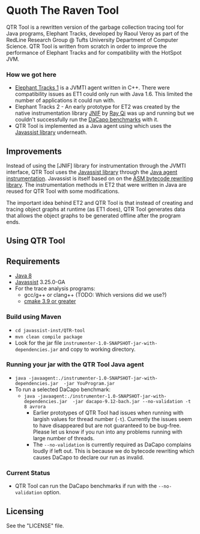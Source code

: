 # Quoth The Raven Tool

QTR Tool is a rewritten version of the garbage collection tracing tool for Java programs,
Elephant Tracks, developed by Raoul Veroy as part of the RedLine Research Group @ Tufts University
Department of Computer Science.  QTR Tool is written from scratch in order to
improve the performance of Elephant Tracks and for compatibility with the
HotSpot JVM.

### How we got here
* [Elephant Tracks 1](http://www.cs.tufts.edu/research/redline/elephantTracks/) is a JVMTI
  agent written in C++. There were compatibility issues as ET1 could only run with Java 1.6.
  This limited the number of applications it could run with.
* Elephant Tracks 2 - An early prototype for ET2 was created by the native instrumentation library
  [JNIF](http://sape.inf.usi.ch/jnif) by [Ray Qi](https://www.xuanruiqi.com/) was up and running
  but we couldn't successfully run the [DaCapo benchmarks](http://dacapobench.sourceforge.net/)
  with it.
* QTR Tool is implemented as a Java agent using which uses the [Javassist library](http://www.javassist.org/) underneath.

## Improvements
Instead of using the [JNIF] library for instrumentation through the JVMTI interface,
QTR Tool uses the [Javassist library](http://www.javassist.org/) through the [Java agent instrumentation](https://docs.oracle.com/javase/8/docs/api/java/lang/instrument/package-summary.html). Javassist is itself based on on the [ASM bytecode rewriting library](https://asm.ow2.io/).
The instrumentation methods in ET2 that were written in Java are reused for QTR Tool with some modifications.

The important idea behind ET2 and QTR Tool is that instead of creating and tracing object graphs at runtime
(as ET1 does), QTR Tool generates data that allows the object graphs to be generated offline after the
program ends.

## Using QTR Tool

## Requirements
* [Java 8](https://openjdk.java.net/install/)
* [Javassist](http://www.javassist.org/) 3.25.0-GA
* For the trace analysis programs:
   * gcc/g++ or clang++ (TODO: Which versions did we use?)
   * [cmake 3.9 or greater](https://cmake.org/download/)

### Build using Maven
* `cd javassist-inst/QTR-tool`
* `mvn clean compile package`
* Look for the jar file `instrumenter-1.0-SNAPSHOT-jar-with-dependencies.jar` and copy to working directory.

### Running your jar with the QTR Tool Java agent
* `java -javaagent:./instrumenter-1.0-SNAPSHOT-jar-with-dependencies.jar  -jar YouProgram.jar`
* To run a selected DaCapo benchmark:
    * `java -javaagent:./instrumenter-1.0-SNAPSHOT-jar-with-dependencies.jar  -jar dacapo-9.12-bach.jar --no-validation -t 8 avrora`
        * Earlier prototypes of QTR Tool had issues when running with largish values for
          thread number (`-t`). Currently the issues seem to have disappeared but
          are not guaranteed to be bug-free. Please let us know if you run into any
          problems running with large number of threads.
        * The `--no-validation` is currently required as DaCapo complains loudly if left out. This is because we do bytecode rewriting which causes DaCapo to declare our run as invalid.

### Current Status

* QTR Tool can run the DaCapo benchmarks if run with the `--no-validation` option.

## Licensing
See the "LICENSE" file.
